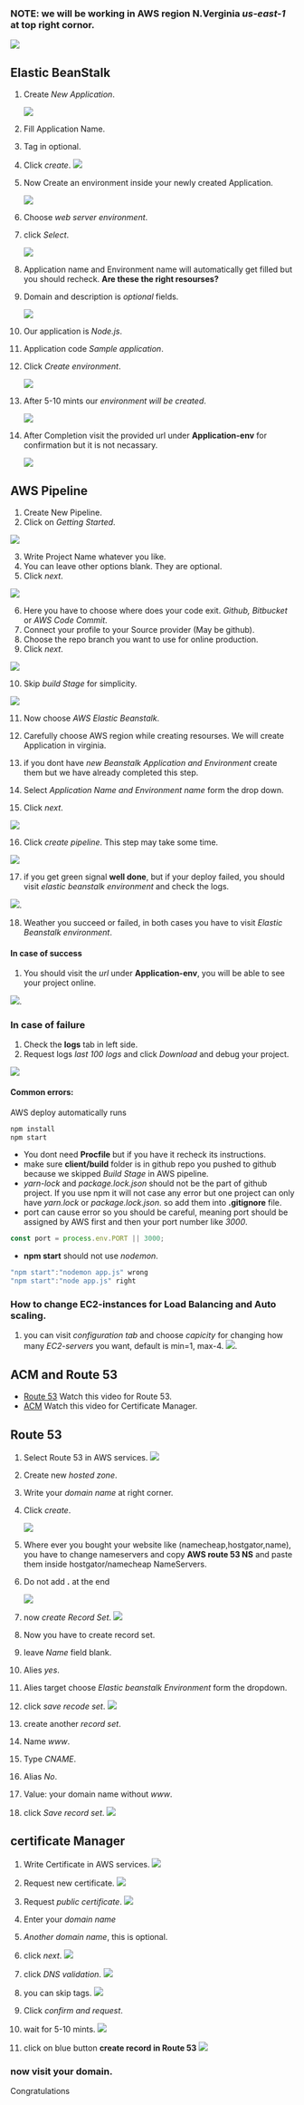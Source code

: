 ### NOTE: **we will be working in AWS region N.Verginia _us-east-1_ at top right cornor.**

![](images/region.PNG)

## Elastic BeanStalk

1. Create _New Application_.

   ![](images/bean1.PNG)

2. Fill Application Name.
3. Tag in optional.
4. Click _create_.
   ![](images/bean2.PNG)

5. Now Create an environment inside your newly created Application.

   ![](images/bean3.PNG)

6. Choose _web server environment_.
7. click _Select_.

   ![](images/bean4.PNG)

8. Application name and Environment name will automatically get filled but you should recheck. **Are these the right resourses?**
9. Domain and description is _optional_ fields.

   ![](images/bean5-1.PNG)

10. Our application is _Node.js_.
11. Application code _Sample application_.
12. Click _Create environment_.

    ![](images/bean5-2.PNG)

13. After 5-10 mints our _environment will be created_.

    ![](images/bean6.PNG)

14. After Completion visit the provided url under **Application-env** for confirmation but it is not necassary.

    ![](images/bean7.PNG)

## AWS Pipeline

1. Create New Pipeline.
2. Click on _Getting Started_.

![](images/pipeline1.PNG)

3. Write Project Name whatever you like.
4. You can leave other options blank. They are optional.
5. Click _next_.

![](images/pipeline2.PNG)

6. Here you have to choose where does your code exit. _Github, Bitbucket_ or _AWS Code Commit_.
7. Connect your profile to your Source provider (May be github).
8. Choose the repo branch you want to use for online production.
9. Click _next_.

![](images/pipeline3.PNG)

10. Skip _build Stage_ for simplicity.

![](images/pipeline4.PNG)

11. Now choose _AWS Elastic Beanstalk_.
12. Carefully choose AWS region while creating resourses. We will create Application in virginia.
13. if you dont have _new Beanstalk Application and Environment_ create them but we have already completed this step.

14. Select _Application Name and Environment name_ form the drop down.
15. Click _next_.

![](images/pipeline6.PNG)

16. Click _create pipeline_. This step may take some time.

![](images/pipeline7.PNG)

17. if you get green signal **well done**, but if your deploy failed, you should visit _elastic beanstalk environment_ and check the logs.

![](images/pipeline8.PNG).

18. Weather you succeed or failed, in both cases you have to visit _Elastic Beanstalk environment_.

#### In case of success

1. You should visit the _url_ under **Application-env**, you will be able to see your project online.

![](images/bean8.PNG).

### In case of failure

1. Check the **logs** tab in left side.
1. Request logs _last 100 logs_ and click _Download_ and debug your project.

![](images/bean10.PNG)

#### Common errors:

AWS deploy automatically runs

```bash
npm install
npm start
```

- You dont need **Procfile** but if you have it recheck its instructions.
- make sure **client/build** folder is in github repo you pushed to github because we skipped _Build Stage_ in AWS pipeline.
- _yarn-lock_ and _package.lock.json_ should not be the part of github project. If you use npm it will not case any error but one project can only have _yarn.lock_ or _package.lock.json_. so add them into **.gitignore** file.
- port can cause error so you should be careful, meaning port should be assigned by AWS first and then your port number like _3000_.

```javascript
const port = process.env.PORT || 3000;
```

- **npm start** should not use _nodemon_.

```javascript
"npm start":"nodemon app.js" wrong
"npm start":"node app.js" right
```

### How to change EC2-instances for Load Balancing and Auto scaling.

1. you can visit _configuration tab_ and choose _capicity_ for changing how many _EC2-servers_ you want, default is min=1, max-4.
   ![](images/bean9.PNG).

## ACM and Route 53

- [Route 53](https://www.learningcrux.com/video/aws-lambda-serverless-architecture-bootcamp-build-5-apps/11/14) Watch this video for Route 53.
- [ACM](https://www.learningcrux.com/video/aws-lambda-serverless-architecture-bootcamp-build-5-apps/11/15) Watch this video for Certificate Manager.

## Route 53

1. Select Route 53 in AWS services.
   ![](images/route1.PNG)

2. Create new _hosted zone_.
3. Write your _domain name_ at right corner.
4. Click _create_.

   ![](images/route2.PNG)

5. Where ever you bought your website like (namecheap,hostgator,name), you have to change nameservers and copy **AWS route 53 NS** and paste them inside hostgator/namecheap NameServers.
6. Do not add **.** at the end

   ![](images/route6.PNG)

7. now _create Record Set_.
   ![](images/route3.PNG)

8. Now you have to create record set.
9. leave _Name_ field blank.
10. Alies _yes_.
11. Alies target choose _Elastic beanstalk Environment_ form the dropdown.
12. click _save recode set_.
    ![](images/route4.PNG)

13. create another _record set_.
14. Name _www_.
15. Type _CNAME_.
16. Alias _No_.
17. Value: your domain name without _www_.
18. click _Save record set_.
    ![](images/route5.PNG)

## certificate Manager

1. Write Certificate in AWS services.
   ![](images/acm1.PNG)

2. Request new certificate.
   ![](images/acm2.PNG)

3. Request _public certificate_.
   ![](images/acm3.PNG)

4. Enter your _domain name_
5. _Another domain name_, this is optional.
6. click _next_.
   ![](images/acm4.PNG)

7. click _DNS validation_.
   ![](images/acm5.PNG)

8. you can skip tags.
   ![](images/acm6.PNG)

9. Click _confirm and request_.
10. wait for 5-10 mints.
    ![](images/acm7.PNG)
11. click on blue button **create record in Route 53**
    ![](images/acm8.PNG)

### now visit your domain.

Congratulations
